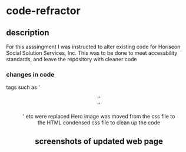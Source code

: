 # code-refractor
## description
For this asssingment I was instructed to alter existing code for Horiseon Social Solution Services, Inc. This was to be done to meet accesability standards, and leave the repository with cleaner code

### changes in code 

tags such as '<header>''<nav>''<figure>' etc were replaced
Hero image was moved from the css file to the HTML 
condensed css file to clean up the code

## screenshots of updated web page